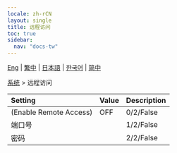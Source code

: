 ```yaml
---
locale: zh-rCN
layout: single
title: 远程访问
toc: true
sidebar:
  nav: "docs-tw"
---
```

[Eng](/dancexr/menu/2025.4/system/remote_access) | [繁中](/tw/dancexr/menu/2025.4/system/remote_access) | [日本語](/jp/dancexr/menu/2025.4/system/remote_access) | [한국어](/kr/dancexr/menu/2025.4/system/remote_access) | [简中](/zh/dancexr/menu/2025.4/system/remote_access)

[系统](../menu#系统) > 远程访问



| Setting | Value | Description |
| :--- | --- | :--- |
| (Enable Remote Access) | OFF | 0/2/False
| 端口号 || 1/2/False
| 密码 || 2/2/False

